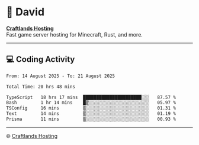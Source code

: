 # 👋 David

**[Craftlands Hosting](https://craftlands.host)**  
Fast game server hosting for Minecraft, Rust, and more.

---

## 💻 Coding Activity

<!--START_SECTION:waka-->

```txt
From: 14 August 2025 - To: 21 August 2025

Total Time: 20 hrs 48 mins

TypeScript   18 hrs 17 mins  ██████████████████████░░░   87.57 %
Bash         1 hr 14 mins    █▒░░░░░░░░░░░░░░░░░░░░░░░   05.97 %
TSConfig     16 mins         ▒░░░░░░░░░░░░░░░░░░░░░░░░   01.31 %
Text         14 mins         ▒░░░░░░░░░░░░░░░░░░░░░░░░   01.19 %
Prisma       11 mins         ▒░░░░░░░░░░░░░░░░░░░░░░░░   00.93 %
```

<!--END_SECTION:waka-->

---

🌐 [Craftlands Hosting](https://craftlands.host)  
